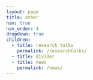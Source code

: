 ```yaml
---
layout: page
title: other
nav: true
nav_order: 4
dropdown: true
children:
  - title: research talks
    permalink: /researchtalks/
  - title: divider
  - title: news
    permalink: /news/
---
```

